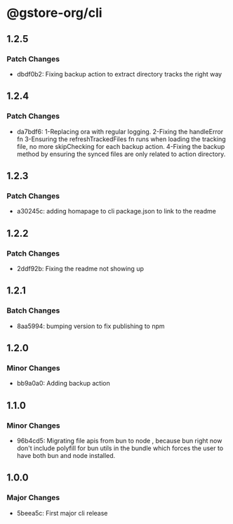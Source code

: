 # @gstore-org/cli

## 1.2.5

### Patch Changes

- dbdf0b2: Fixing backup action to extract directory tracks the right way

## 1.2.4

### Patch Changes

- da7bdf6: 1-Replacing ora with regular logging.
  2-Fixing the handleError fn
  3-Ensuring the refreshTrackedFiles fn runs when loading the tracking file, no more skipChecking for each backup action.
  4-Fixing the backup method by ensuring the synced files are only related to action directory.

## 1.2.3

### Patch Changes

- a30245c: adding homapage to cli package.json to link to the readme

## 1.2.2

### Patch Changes

- 2ddf92b: Fixing the readme not showing up

## 1.2.1

### Batch Changes

- 8aa5994: bumping version to fix publishing to npm

## 1.2.0

### Minor Changes

- bb9a0a0: Adding backup action

## 1.1.0

### Minor Changes

- 96b4cd5: Migrating file apis from bun to node , because bun right now don't include polyfill for bun utils in the bundle which forces the user to have both bun and node installed.

## 1.0.0

### Major Changes

- 5beea5c: First major cli release

